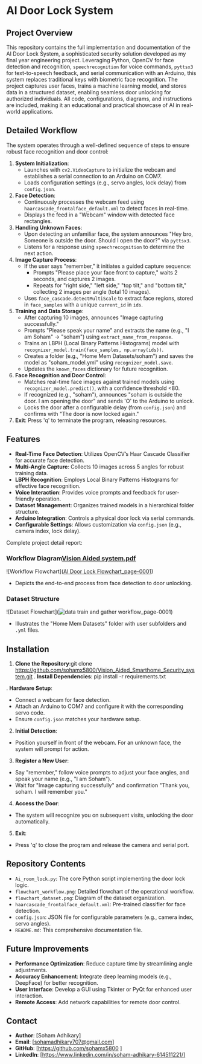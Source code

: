 # AI Door Lock System

## Project Overview
This repository contains the full implementation and documentation of the AI Door Lock System, a sophisticated security solution developed as my final year engineering project. Leveraging Python, OpenCV for face detection and recognition, `speechrecognition` for voice commands, `pyttsx3` for text-to-speech feedback, and serial communication with an Arduino, this system replaces traditional keys with biometric face recognition. The project captures user faces, trains a machine learning model, and stores data in a structured dataset, enabling seamless door unlocking for authorized individuals. All code, configurations, diagrams, and instructions are included, making it an educational and practical showcase of AI in real-world applications.

## Detailed Workflow
The system operates through a well-defined sequence of steps to ensure robust face recognition and door control:
1. **System Initialization**: 
   - Launches with `cv2.VideoCapture` to initialize the webcam and establishes a serial connection to an Arduino on COM7.
   - Loads configuration settings (e.g., servo angles, lock delay) from `config.json`.
2. **Face Detection**:
   - Continuously processes the webcam feed using `haarcascade_frontalface_default.xml` to detect faces in real-time.
   - Displays the feed in a "Webcam" window with detected face rectangles.
3. **Handling Unknown Faces**:
   - Upon detecting an unfamiliar face, the system announces "Hey bro, Someone is outside the door. Should I open the door?" via `pyttsx3`.
   - Listens for a response using `speechrecognition` to determine the next action.
4. **Image Capture Process**:
   - If the user says "remember," it initiates a guided capture sequence:
     - Prompts "Please place your face front to capture," waits 2 seconds, and captures 2 images.
     - Repeats for "right side," "left side," "top tilt," and "bottom tilt," collecting 2 images per angle (total 10 images).
   - Uses `face_cascade.detectMultiScale` to extract face regions, stored in `face_samples` with a unique `current_id` in `ids`.
5. **Training and Data Storage**:
   - After capturing 10 images, announces "Image capturing successfully."
   - Prompts "Please speak your name" and extracts the name (e.g., "I am Soham" → "soham") using `extract_name_from_response`.
   - Trains an LBPH (Local Binary Patterns Histograms) model with `recognizer_model.train(face_samples, np.array(ids))`.
   - Creates a folder (e.g., "Home Mem Datasets/soham") and saves the model as "soham_model.yml" using `recognizer_model.save`.
   - Updates the `known_faces` dictionary for future recognition.
6. **Face Recognition and Door Control**:
   - Matches real-time face images against trained models using `recognizer_model.predict()`, with a confidence threshold <80.
   - If recognized (e.g., "soham"), announces "soham is outside the door. I am opening the door" and sends 'O' to the Arduino to unlock.
   - Locks the door after a configurable delay (from `config.json`) and confirms with "The door is now locked again."
7. **Exit**: Press 'q' to terminate the program, releasing resources.

## Features
- **Real-Time Face Detection**: Utilizes OpenCV’s Haar Cascade Classifier for accurate face detection.
- **Multi-Angle Capture**: Collects 10 images across 5 angles for robust training data.
- **LBPH Recognition**: Employs Local Binary Patterns Histograms for effective face recognition.
- **Voice Interaction**: Provides voice prompts and feedback for user-friendly operation.
- **Dataset Management**: Organizes trained models in a hierarchical folder structure.
- **Arduino Integration**: Controls a physical door lock via serial commands.
- **Configurable Settings**: Allows customization via `config.json` (e.g., camera index, lock delay).

Complete project detail report: 
### Workflow Diagram[Vision Aided system.pdf](https://github.com/user-attachments/files/21059098/Vision.Aided.system.pdf)

![Workflow Flowchart]([AI Door Lock Flowchart_page-0001](https://github.com/user-attachments/assets/5fb3b6cb-22ff-4367-bc09-c9a448022291))
- Depicts the end-to-end process from face detection to door unlocking.

### Dataset Structure
![Dataset Flowchart](![data train and gather  workflow_page-0001](https://github.com/user-attachments/assets/26ba025c-c6c0-451e-ad42-7a29cbcf0df2))
- Illustrates the "Home Mem Datasets" folder with user subfolders and `.yml` files.

## Installation
1. **Clone the Repository**:git clone https://github.com/sohamx5800/Vision_Aided_Smarthome_Security_system.git
. **Install Dependencies**: pip install -r requirements.txt
   
      
. **Hardware Setup**:
- Connect a webcam for face detection.
- Attach an Arduino to COM7 and configure it with the corresponding servo code.
- Ensure `config.json` matches your hardware setup.
  
 2. **Initial Detection**:
- Position yourself in front of the webcam. For an unknown face, the system will prompt for action.
3. **Register a New User**:
- Say "remember," follow voice prompts to adjust your face angles, and speak your name (e.g., "I am Soham").
- Wait for "Image capturing successfully" and confirmation "Thank you, soham. I will remember you."
4. **Access the Door**:
- The system will recognize you on subsequent visits, unlocking the door automatically.
5. **Exit**:
- Press 'q' to close the program and release the camera and serial port.

## Repository Contents
- `Ai_room_lock.py`: The core Python script implementing the door lock logic.
- `flowchart_workflow.png`: Detailed flowchart of the operational workflow.
- `flowchart_dataset.png`: Diagram of the dataset organization.
- `haarcascade_frontalface_default.xml`: Pre-trained classifier for face detection.
- `config.json`: JSON file for configurable parameters (e.g., camera index, servo angles).
- `README.md`: This comprehensive documentation file.

## Future Improvements
- **Performance Optimization**: Reduce capture time by streamlining angle adjustments.
- **Accuracy Enhancement**: Integrate deep learning models (e.g., DeepFace) for better recognition.
- **User Interface**: Develop a GUI using Tkinter or PyQt for enhanced user interaction.
- **Remote Access**: Add network capabilities for remote door control.

## Contact
- **Author**: [Soham Adhikary]  
- **Email**: [sohamadhikary707@gmail.com]  
- **GitHub**: [https://github.com/sohamx5800 ]  
- **LinkedIn**: [https://www.linkedin.com/in/soham-adhikary-614511221/]     
